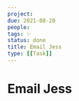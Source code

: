 ```yaml
---
project:
due: 2021-08-20
people:
tags: ✨   
status: done
title: Email Jess
type: [[Task]]
---
```


# Email Jess